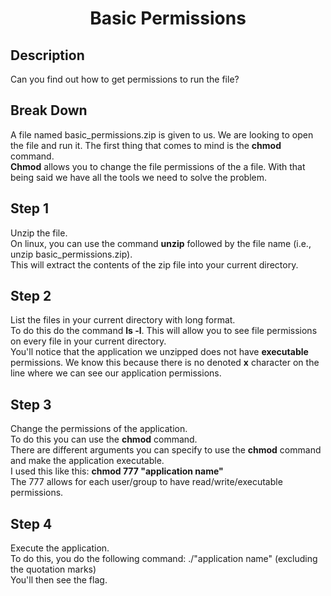 <h1 align=center> Basic Permissions </h1>

<h2> Description </h2>

Can you find out how to get permissions to run the file?

<h2> Break Down </h2>

A file named basic_permissions.zip is given to us. We are looking to open the file and run it. The first thing that comes to mind is the <b>chmod</b> command. </br>
<b>Chmod</b> allows you to change the file permissions of the a file. With that being said we have all the tools we need to solve the problem.

<h2> Step 1 </h2>
Unzip the file. <br>
On linux, you can use the command <b>unzip</b> followed by the file name (i.e., unzip basic_permissions.zip). <br>
This will extract the contents of the zip file into your current directory. <br>

<h2> Step 2 </h2>
List the files in your current directory with long format. <br>
To do this do the command <b>ls -l</b>. This will allow you to see file permissions on every file in your current directory. <br>
You'll notice that the application we unzipped does not have <b>executable</b> permissions. We know this because there is no denoted <b>x</b> character on the line where we can see our application permissions. <br>

<h2> Step 3 </h2>
Change the permissions of the application. <br>
To do this you can use the <b>chmod</b> command. <br>
There are different arguments you can specify to use the <b>chmod</b> command and make the application executable. <br>
I used this like this: <b> chmod 777 "application name" </b> <br>
The 777 allows for each user/group to have read/write/executable permissions. <br>

<h2> Step 4 </h2>
Execute the application. <br>
To do this, you do the following command: ./"application name" (excluding the quotation marks) <br>
You'll then see the flag.






